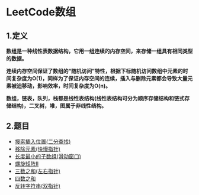 # LeetCode数组
## 1.定义
**数组是一种线性表数据结构，它用一组连续的内存空间，来存储一组具有相同类型的数据。**

**连续内存空间保证了数组的“随机访问”特性，根据下标随机访问数组中元素的时间复杂度为O(1)，同样为了保证内存空间的连续，插入与删除元素都会导致大量元素被迫移动，影响效率，时间复杂度为O(n)。**

**数组，链表，队列，栈都是线性表结构(线性表结构可分为顺序存储结构和链式存储结构)，二叉树，堆，图属于非线性结构。**

## 2.题目
* [搜索插入位置(二分查找)](搜索插入位置.md)
* [移除元素(快慢指针)](移除元素.md)
* [长度最小的子数组(滑动窗口)](长度最小的子数组.md)
* [螺旋矩阵II](螺旋矩阵2.md)
* [三数之和(左右指针)](三数之和.md)
* [四数之和](四数之和.md)
* [反转字符串(双指针)](反转字符串.md)

<!--
2. [删除排序数组中的重复项](删除排序数组中的重复项.md)
3. [移除元素](移除元素.md)
4. [搜索插入位置](搜索插入位置.md)
5. [最大子序和](最大子序和.md)
6. [加一](加一.md)
7. [合并两个有序数组](合并两个有序数组.md)
8. [杨辉三角](杨辉三角.md)
9. [杨辉三角 II](杨辉三角II.md)
10. [买卖股票的最佳时机](买卖股票的最佳时机.md)
11. [买卖股票的最佳时机II](买卖股票的最佳时机II.md)
12. [两数之和II-输入有序数组](两数之和II.md)
13. [多数元素](多数元素.md)
14. [旋转数组](旋转数组.md)
15. [存在重复元素](存在重复元素.md)
16. [存在重复元素II](存在重复元素II.md)
17. [缺失数字](缺失数字.md)
18. [移动零](移动零.md)
19. [第三大的数](第三大的数.md)
20. [找到所有数组中消失的数字](找到所有数组中消失的数字.md)
21. [最大连续1的个数](最大连续1的个数.md)
22. [斐波那契数](斐波那契数.md)
23. [数组中的K-diff数对（逆向思维）](数组中的K-diff数对.md)
24. [数组拆分I](数组拆分I.md)
25. [重塑矩阵](重塑矩阵.md)
26. [最短无序连续子数组](最短无序连续子数组.md)
27. [种花问题](种花问题.md)
28. [三个数的最大乘积](三个数的最大乘积.md)
29. [子数组最大平均数I](子数组最大平均数I.md)
30. [图片平滑器](图片平滑器.md)
31. [非递减数列](非递减数列.md)
32. [最长连续递增序列](最长连续递增序列.md)
33. [数组的度](数组的度.md)
34. [1比特与2比特字符](1比特与2比特字符.md)
35. [寻找数组的中心索引](寻找数组的中心索引.md)
36. [至少是其他数字两倍的最大数](至少是其他数字两倍的最大数.md)
37. [托普利茨矩阵](托普利茨矩阵.md)
38. [较大分组的位置](较大分组的位置.md)
39. [翻转图像](翻转图像.md)
40. [矩阵中的幻方](矩阵中的幻方.md)
41. [转置矩阵](转置矩阵.md)
42. [单调数列](单调数列.md)
-->
